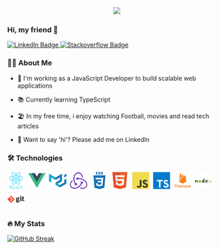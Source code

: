 <div id="header" align="center">
  <img src="https://media0.giphy.com/media/13HgwGsXF0aiGY/giphy.gif?cid=ecf05e47k13vxoa0hkf24iclbjf5wtlt905xoz56ttoxraa0&rid=giphy.gif&ct=g" width="250"/>
</div>

### Hi, my friend 👋

<div id="badges">
  <a href="https://www.linkedin.com/in/ridoansalehnasution/">
    <img src="https://img.shields.io/badge/LinkedIn-blue?style=for-the-badge&logo=linkedin&logoColor=white" alt="LinkedIn Badge"/>
  </a>
  <a href="https://stackoverflow.com/users/4501402/ridoansaleh">
    <img src="https://img.shields.io/badge/StackOverflow-red?style=for-the-badge&logo=stackoverflow&logoColor=white" alt="Stackoverflow Badge"/>
  </a>
</div>

### :man_technologist: About Me

- :microscope: I'm working as a JavaScript Developer to build scalable web applications

- :books: Currently learning TypeScript

- :beach_umbrella: In my free time, i enjoy watching Football, movies and read tech articles

- :envelope_with_arrow: Want to say 'hi'? Please add me on LinkedIn



### :hammer_and_wrench: Technologies

<div>
  <img src="https://github.com/devicons/devicon/blob/master/icons/react/react-original-wordmark.svg" title="React" alt="React" width="40" height="40"/>&nbsp;
  <img src="https://github.com/devicons/devicon/blob/master/icons/vuejs/vuejs-original.svg" title="Vue" alt="Vue" width="40" height="40"/>&nbsp;
  <img src="https://github.com/devicons/devicon/blob/master/icons/materialui/materialui-original.svg" title="Material UI" alt="Material UI" width="40" height="40"/>&nbsp;
  <img src="https://github.com/devicons/devicon/blob/master/icons/redux/redux-original.svg" title="Redux" alt="Redux " width="40" height="40"/>&nbsp;
  <img src="https://github.com/devicons/devicon/blob/master/icons/css3/css3-plain-wordmark.svg"  title="CSS3" alt="CSS" width="40" height="40"/>&nbsp;
  <img src="https://github.com/devicons/devicon/blob/master/icons/html5/html5-original.svg" title="HTML5" alt="HTML" width="40" height="40"/>&nbsp;
  <img src="https://github.com/devicons/devicon/blob/master/icons/javascript/javascript-original.svg" title="JavaScript" alt="JavaScript" width="40" height="40"/>&nbsp;
  <img src="https://github.com/devicons/devicon/blob/master/icons/typescript/typescript-original.svg" title="TypeScript" alt="TypeScript" width="40" height="40"/>&nbsp;
  <img src="https://github.com/devicons/devicon/blob/master/icons/firebase/firebase-plain-wordmark.svg" title="Firebase" alt="Firebase" width="40" height="40"/>&nbsp;
  <img src="https://github.com/devicons/devicon/blob/master/icons/nodejs/nodejs-original-wordmark.svg" title="NodeJS" alt="NodeJS" width="40" height="40"/>&nbsp;
  <img src="https://github.com/devicons/devicon/blob/master/icons/git/git-original-wordmark.svg" title="Git" **alt="Git" width="40" height="40"/>
</div>

### :fire: My Stats

[![GitHub Streak](https://github-readme-streak-stats.herokuapp.com?user=ridoansaleh&theme=monokai&hide_border=true&date_format=j%20M%5B%20Y%5D)](https://git.io/streak-stats)
